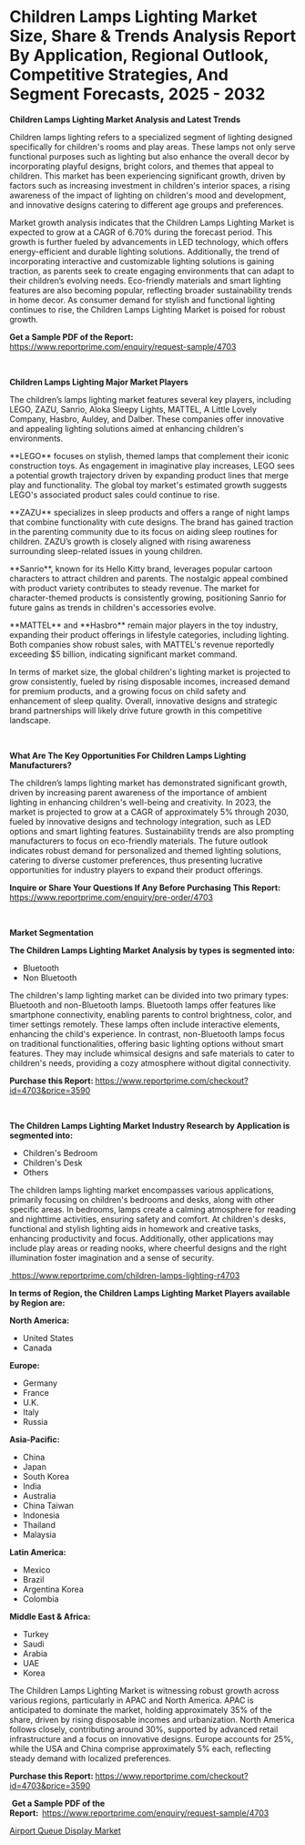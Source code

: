 <p><h1>Children Lamps Lighting Market Size, Share & Trends Analysis Report By Application, Regional Outlook, Competitive Strategies, And Segment Forecasts, 2025 - 2032</h1></p><p><strong>Children Lamps Lighting Market Analysis and Latest Trends</strong></p>
<p><p>Children lamps lighting refers to a specialized segment of lighting designed specifically for children's rooms and play areas. These lamps not only serve functional purposes such as lighting but also enhance the overall decor by incorporating playful designs, bright colors, and themes that appeal to children. This market has been experiencing significant growth, driven by factors such as increasing investment in children's interior spaces, a rising awareness of the impact of lighting on children's mood and development, and innovative designs catering to different age groups and preferences.</p><p>Market growth analysis indicates that the Children Lamps Lighting Market is expected to grow at a CAGR of 6.70% during the forecast period. This growth is further fueled by advancements in LED technology, which offers energy-efficient and durable lighting solutions. Additionally, the trend of incorporating interactive and customizable lighting solutions is gaining traction, as parents seek to create engaging environments that can adapt to their children’s evolving needs. Eco-friendly materials and smart lighting features are also becoming popular, reflecting broader sustainability trends in home decor. As consumer demand for stylish and functional lighting continues to rise, the Children Lamps Lighting Market is poised for robust growth.</p></p>
<p><strong>Get a Sample PDF of the Report:&nbsp;</strong> <a href="https://www.reportprime.com/enquiry/request-sample/4703?utm_campaign=3176&utm_medium=2&utm_source=Github&utm_content=ia&utm_term=19032025&utm_id=children-lamps-lighting">https://www.reportprime.com/enquiry/request-sample/4703</a></p>
<p>&nbsp;</p>
<p><strong>Children Lamps Lighting Major Market Players</strong></p>
<p><p>The children’s lamps lighting market features several key players, including LEGO, ZAZU, Sanrio, Aloka Sleepy Lights, MATTEL, A Little Lovely Company, Hasbro, Auldey, and Dalber. These companies offer innovative and appealing lighting solutions aimed at enhancing children's environments.</p><p>**LEGO** focuses on stylish, themed lamps that complement their iconic construction toys. As engagement in imaginative play increases, LEGO sees a potential growth trajectory driven by expanding product lines that merge play and functionality. The global toy market's estimated growth suggests LEGO's associated product sales could continue to rise.</p><p>**ZAZU** specializes in sleep products and offers a range of night lamps that combine functionality with cute designs. The brand has gained traction in the parenting community due to its focus on aiding sleep routines for children. ZAZU’s growth is closely aligned with rising awareness surrounding sleep-related issues in young children.</p><p>**Sanrio**, known for its Hello Kitty brand, leverages popular cartoon characters to attract children and parents. The nostalgic appeal combined with product variety contributes to steady revenue. The market for character-themed products is consistently growing, positioning Sanrio for future gains as trends in children's accessories evolve.</p><p>**MATTEL** and **Hasbro** remain major players in the toy industry, expanding their product offerings in lifestyle categories, including lighting. Both companies show robust sales, with MATTEL's revenue reportedly exceeding $5 billion, indicating significant market command.</p><p>In terms of market size, the global children's lighting market is projected to grow consistently, fueled by rising disposable incomes, increased demand for premium products, and a growing focus on child safety and enhancement of sleep quality. Overall, innovative designs and strategic brand partnerships will likely drive future growth in this competitive landscape.</p></p>
<p>&nbsp;</p>
<p><strong>What Are The Key Opportunities For Children Lamps Lighting Manufacturers?</strong></p>
<p><p>The children’s lamps lighting market has demonstrated significant growth, driven by increasing parent awareness of the importance of ambient lighting in enhancing children's well-being and creativity. In 2023, the market is projected to grow at a CAGR of approximately 5% through 2030, fueled by innovative designs and technology integration, such as LED options and smart lighting features. Sustainability trends are also prompting manufacturers to focus on eco-friendly materials. The future outlook indicates robust demand for personalized and themed lighting solutions, catering to diverse customer preferences, thus presenting lucrative opportunities for industry players to expand their product offerings.</p></p>
<p><strong>Inquire or Share Your Questions If Any Before Purchasing This Report:</strong> <a href="https://www.reportprime.com/enquiry/pre-order/4703?utm_campaign=3176&utm_medium=2&utm_source=Github&utm_content=ia&utm_term=19032025&utm_id=children-lamps-lighting">https://www.reportprime.com/enquiry/pre-order/4703</a></p>
<p>&nbsp;</p>
<p><strong>Market Segmentation</strong></p>
<p><strong>The Children Lamps Lighting Market Analysis by types is segmented into:</strong></p>
<p><ul><li>Bluetooth</li><li>Non Bluetooth</li></ul></p>
<p><p>The children's lamp lighting market can be divided into two primary types: Bluetooth and non-Bluetooth lamps. Bluetooth lamps offer features like smartphone connectivity, enabling parents to control brightness, color, and timer settings remotely. These lamps often include interactive elements, enhancing the child's experience. In contrast, non-Bluetooth lamps focus on traditional functionalities, offering basic lighting options without smart features. They may include whimsical designs and safe materials to cater to children's needs, providing a cozy atmosphere without digital connectivity.</p></p>
<p><strong>Purchase this Report:&nbsp;</strong><a href="https://www.reportprime.com/checkout?id=4703&price=3590&utm_campaign=3176&utm_medium=2&utm_source=Github&utm_content=ia&utm_term=19032025&utm_id=children-lamps-lighting">https://www.reportprime.com/checkout?id=4703&price=3590</a></p>
<p>&nbsp;</p>
<p><strong>The Children Lamps Lighting Market Industry Research by Application is segmented into:</strong></p>
<p><ul><li>Children's Bedroom</li><li>Children's Desk</li><li>Others</li></ul></p>
<p><p>The children lamps lighting market encompasses various applications, primarily focusing on children's bedrooms and desks, along with other specific areas. In bedrooms, lamps create a calming atmosphere for reading and nighttime activities, ensuring safety and comfort. At children's desks, functional and stylish lighting aids in homework and creative tasks, enhancing productivity and focus. Additionally, other applications may include play areas or reading nooks, where cheerful designs and the right illumination foster imagination and a sense of security.</p></p>
<p><a href="https://www.reportprime.com/children-lamps-lighting-r4703?utm_campaign=3176&utm_medium=2&utm_source=Github&utm_content=ia&utm_term=19032025&utm_id=children-lamps-lighting">&nbsp;https://www.reportprime.com/children-lamps-lighting-r4703</a></p>
<p><strong>In terms of Region, the Children Lamps Lighting Market Players available by Region are:</strong></p>
<p>
    <p> <strong> North America: </strong>
        <ul>
            <li>United States</li>
            <li>Canada</li>
        </ul>
        </p> 
    <p> <strong> Europe: </strong>
        <ul>
            <li>Germany</li>
            <li>France</li>
            <li>U.K.</li>
            <li>Italy</li>
            <li>Russia</li>
        </ul>
        </p> 
    <p> <strong> Asia-Pacific: </strong>
        <ul>
            <li>China</li>
            <li>Japan</li>
            <li>South Korea</li>
            <li>India</li>
            <li>Australia</li>
            <li>China Taiwan</li>
            <li>Indonesia</li>
            <li>Thailand</li>
            <li>Malaysia</li>
        </ul>
        </p> 
    <p> <strong> Latin America: </strong>
        <ul>
            <li>Mexico</li>
            <li>Brazil</li>
            <li>Argentina Korea</li>
            <li>Colombia</li>
        </ul>
        </p> 
    <p> <strong> Middle East & Africa: </strong>
        <ul>
            <li>Turkey</li>
            <li>Saudi</li>
            <li>Arabia</li>
            <li>UAE</li>
            <li>Korea</li>
        </ul>
    </p>
    </p>
<p><p>The Children Lamps Lighting Market is witnessing robust growth across various regions, particularly in APAC and North America. APAC is anticipated to dominate the market, holding approximately 35% of the share, driven by rising disposable incomes and urbanization. North America follows closely, contributing around 30%, supported by advanced retail infrastructure and a focus on innovative designs. Europe accounts for 25%, while the USA and China comprise approximately 5% each, reflecting steady demand with localized preferences.</p></p>
<p><strong>Purchase this Report: </strong><a href="https://www.reportprime.com/checkout?id=4703&price=3590&utm_campaign=3176&utm_medium=2&utm_source=Github&utm_content=ia&utm_term=19032025&utm_id=children-lamps-lighting">https://www.reportprime.com/checkout?id=4703&price=3590</a></p>
<p>&nbsp;<strong>Get a Sample PDF of the Report:&nbsp;&nbsp;</strong><a href="https://www.reportprime.com/enquiry/request-sample/4703?utm_campaign=3176&utm_medium=2&utm_source=Github&utm_content=ia&utm_term=19032025&utm_id=children-lamps-lighting">https://www.reportprime.com/enquiry/request-sample/4703</a></p>
<p><strong></strong></p>
<p><p><a href="https://github.com/jenithschijf/Market-Research-Report-List-1/blob/main/airport-queue-display-market.md?utm_campaign=3176&utm_medium=2&utm_source=Github&utm_content=ia&utm_term=19032025&utm_id=children-lamps-lighting">Airport Queue Display Market</a></p></p>